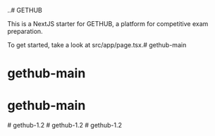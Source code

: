 ..# GETHUB

This is a NextJS starter for GETHUB, a platform for competitive exam preparation.

To get started, take a look at src/app/page.tsx.# gethub-main
# gethub-main
# gethub-main
#   g e t h u b - 1 . 2  
 #   g e t h u b - 1 . 2  
 #   g e t h u b - 1 . 2  
 